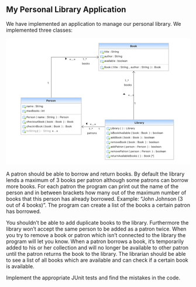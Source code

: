 ## My Personal Library Application
We have implemented an application to manage our personal library. We implemented
three classes:

![alt text](https://github.com/ehbstudentadam/swDesign-QA/blob/master/src/main/resources/excersiceImages/unit_testing.png?raw=true "class diagram")

A patron should be able to borrow and return books. By default the library lends a
maximum of 3 books per patron although some patrons can borrow more books. For
each patron the program can print out the name of the person and in between brackets
how many out of the maximum number of books that this person has already borrowed.
Example: “John Johnson (3 out of 4 books)”. The program can create a list of the books
a certain patron has borrowed.

You shouldn’t be able to add duplicate books to the library. Furthermore the library
won’t accept the same person to be added as a patron twice. When you try to remove a
book or patron which isn’t connected to the library the program will let you know.
When a patron borrows a book, it’s temporarily added to his or her collection and will
no longer be available to other patron until the patron returns the book to the library.
The librarian should be able to see a list of all books which are available and can check
if a certain book is available.

Implement the appropriate JUnit tests and find the mistakes in the code.